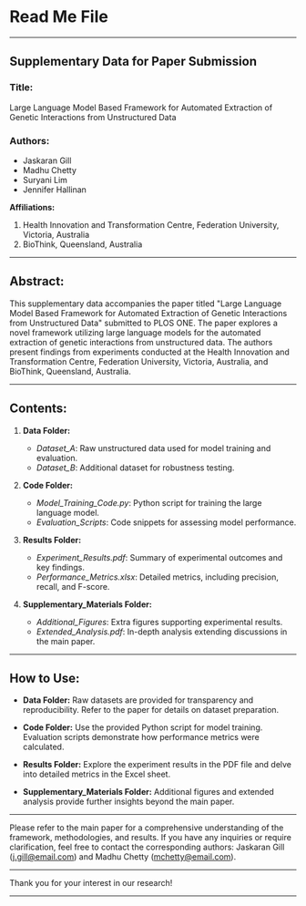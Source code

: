 # Read Me File

---

## Supplementary Data for Paper Submission

### Title: 
Large Language Model Based Framework for Automated Extraction of Genetic Interactions from Unstructured Data

### Authors:
- Jaskaran Gill
- Madhu Chetty
- Suryani Lim
- Jennifer Hallinan

**Affiliations:**
1. Health Innovation and Transformation Centre, Federation University, Victoria, Australia
2. BioThink, Queensland, Australia

---

## Abstract:

This supplementary data accompanies the paper titled "Large Language Model Based Framework for Automated Extraction of Genetic Interactions from Unstructured Data" submitted to PLOS ONE. The paper explores a novel framework utilizing large language models for the automated extraction of genetic interactions from unstructured data. The authors present findings from experiments conducted at the Health Innovation and Transformation Centre, Federation University, Victoria, Australia, and BioThink, Queensland, Australia.

---

## Contents:

1. **Data Folder:**
   - *Dataset_A*: Raw unstructured data used for model training and evaluation.
   - *Dataset_B*: Additional dataset for robustness testing.
   
2. **Code Folder:**
   - *Model_Training_Code.py*: Python script for training the large language model.
   - *Evaluation_Scripts*: Code snippets for assessing model performance.
   
3. **Results Folder:**
   - *Experiment_Results.pdf*: Summary of experimental outcomes and key findings.
   - *Performance_Metrics.xlsx*: Detailed metrics, including precision, recall, and F-score.

4. **Supplementary_Materials Folder:**
   - *Additional_Figures*: Extra figures supporting experimental results.
   - *Extended_Analysis.pdf*: In-depth analysis extending discussions in the main paper.

---

## How to Use:

- **Data Folder:** Raw datasets are provided for transparency and reproducibility. Refer to the paper for details on dataset preparation.

- **Code Folder:** Use the provided Python script for model training. Evaluation scripts demonstrate how performance metrics were calculated.

- **Results Folder:** Explore the experiment results in the PDF file and delve into detailed metrics in the Excel sheet.

- **Supplementary_Materials Folder:** Additional figures and extended analysis provide further insights beyond the main paper.

---

Please refer to the main paper for a comprehensive understanding of the framework, methodologies, and results. If you have any inquiries or require clarification, feel free to contact the corresponding authors: Jaskaran Gill (j.gill@email.com) and Madhu Chetty (mchetty@email.com).

---

Thank you for your interest in our research!

---
